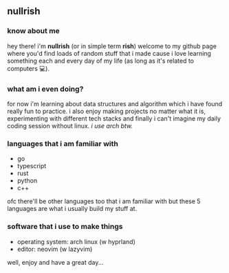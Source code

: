 ## nullrish

### know about me
hey there! i'm **nullrish** (or in simple term **rish**) welcome to my github page where you'd find loads of random stuff that i made cause i love learning
something each and every day of my life (as long as it's related to computers 💻).

### what am i even doing?
for now i'm learning about data structures and algorithm which i have found really fun to practice. i also enjoy making 
projects no matter what it is, experimenting with different tech stacks and finally i can't imagine my daily coding session
without linux. *i use arch btw.*

### languages that i am familiar with
- go
- typescript
- rust
- python
- c++

ofc there'll be other languages too that i am familiar with but these 5 languages are what i usually build my stuff at.

### software that i use to make things
- operating system: arch linux (w hyprland)
- editor: neovim (w lazyvim)

well, enjoy and have a great day...
